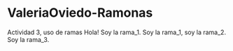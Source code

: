 # ValeriaOviedo-Ramonas
Actividad 3, uso de ramas
Hola!
Soy la rama_1.
Soy la rama_1, soy la rama_2.
Soy la rama_3.
